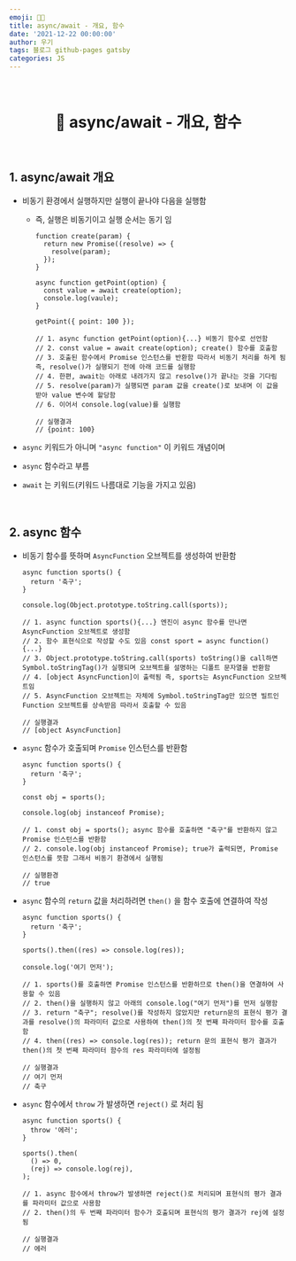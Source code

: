 ```yaml
---
emoji: 👨‍💻
title: async/await - 개요, 함수
date: '2021-12-22 00:00:00'
author: 우기
tags: 블로그 github-pages gatsby
categories: JS
---
```


<br>

<h1 align="center">
  👋  async/await - 개요, 함수
</h1>

<br>

## 1. async/await 개요

- 비동기 환경에서 실행하지만 실행이 끝나야 다음을 실행함

  - 즉, 실행은 비동기이고 실행 순서는 동기 임

    ```tsx
    function create(param) {
      return new Promise((resolve) => {
        resolve(param);
      });
    }

    async function getPoint(option) {
      const value = await create(option);
      console.log(vaule);
    }

    getPoint({ point: 100 });

    // 1. async function getPoint(option){...} 비동기 함수로 선언함
    // 2. const value = await create(option); create() 함수를 호출함
    // 3. 호출된 함수에서 Promise 인스턴스를 반환함 따라서 비동기 처리를 하게 됨 즉, resolve()가 실행되기 전에 아래 코드를 실행함
    // 4. 한편, await는 아래로 내려가지 않고 resolve()가 끝나는 것을 기다림
    // 5. resolve(param)가 실행되면 param 값을 create()로 보내며 이 값을 받아 value 변수에 할당함
    // 6. 이어서 console.log(value)를 실행함

    // 실행결과
    // {point: 100}
    ```

- `async` 키워드가 아니며 `"async function"` 이 키워드 개념이며
- `async` 함수라고 부름
- `await` 는 키워드(키워드 나름대로 기능을 가지고 있음)

<br>

## 2. async 함수

- 비동기 함수를 뜻하며 `AsyncFunction` 오브젝트를 생성하여 반환함

  ```tsx
  async function sports() {
    return '축구';
  }

  console.log(Object.prototype.toString.call(sports));

  // 1. async function sports(){...} 엔진이 async 함수를 만나면 AsyncFunction 오브젝트로 생성함
  // 2. 함수 표현식으로 작성할 수도 있음 const sport = async function(){...}
  // 3. Object.prototype.toString.call(sports) toString()을 call하면 Symbol.toStringTag()가 실행되며 오브젝트를 설명하는 디폴트 문자열을 반환함
  // 4. [object AsyncFunction]이 출력됨 즉, sports는 AsyncFunction 오브젝트임
  // 5. AsyncFunction 오브젝트는 자체에 Symbol.toStringTag만 있으면 빌트인 Function 오브젝트를 상속받음 따라서 호출할 수 있음

  // 실행결과
  // [object AsyncFunction]
  ```

- `async` 함수가 호출되며 `Promise` 인스턴스를 반환함

  ```tsx
  async function sports() {
    return '축구';
  }

  const obj = sports();

  console.log(obj instanceof Promise);

  // 1. const obj = sports(); async 함수를 호출하면 "축구"를 반환하지 않고 Promise 인스턴스를 반환함
  // 2. console.log(obj instanceof Promise); true가 출력되면, Promise 인스턴스를 뜻함 그래서 비동기 환경에서 실행됨

  // 실행환경
  // true
  ```

- `async` 함수의 `return` 값을 처리하려면 `then()` 을 함수 호출에 연결하여 작성

  ```tsx
  async function sports() {
    return '축구';
  }

  sports().then((res) => console.log(res));

  console.log('여기 먼저');

  // 1. sports()를 호출하면 Promise 인스턴스를 반환하므로 then()을 연결하여 사용할 수 있음
  // 2. then()을 실행하지 않고 아래의 console.log("여기 먼저")를 먼저 실행함
  // 3. return "축구"; resolve()를 작성하지 않았지만 return문의 표현식 평가 결과를 resolve()의 파라미터 값으로 사용하여 then()의 첫 번째 파라미터 함수를 호출함
  // 4. then((res) => console.log(res)); return 문의 표현식 평가 결과가 then()의 첫 번째 파라미터 함수의 res 파라미터에 설정됨

  // 실행결과
  // 여기 먼저
  // 축구
  ```

- `async` 함수에서 `throw` 가 발생하면 `reject()` 로 처리 됨

  ```tsx
  async function sports() {
    throw '에러';
  }

  sports().then(
    () => 0,
    (rej) => console.log(rej),
  );

  // 1. async 함수에서 throw가 발생하면 reject()로 처리되며 표현식의 평가 결과를 파라미터 값으로 사용함
  // 2. then()의 두 번째 파라미터 함수가 호출되며 표현식의 평가 결과가 rej에 설정됨

  // 실행결과
  // 에러
  ```

```toc

```
